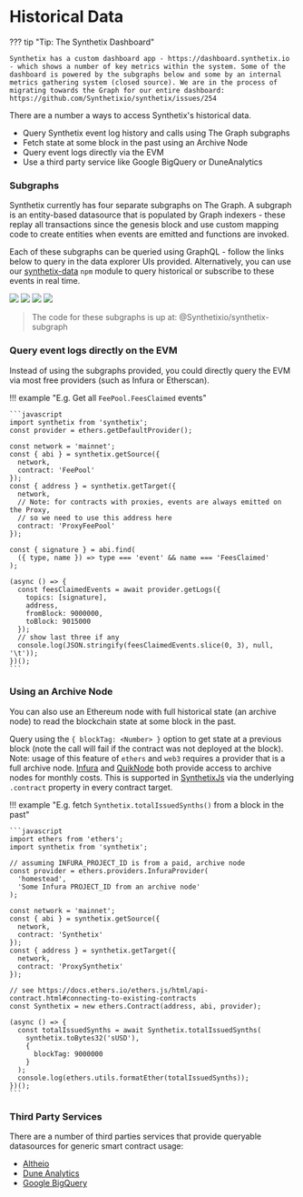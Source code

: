 # Historical Data

??? tip "Tip: The Synthetix Dashboard"

    Synthetix has a custom dashboard app - https://dashboard.synthetix.io - which shows a number of key metrics within the system. Some of the dashboard is powered by the subgraphs below and some by an internal metrics gathering system (closed source). We are in the process of migrating towards the Graph for our entire dashboard: https://github.com/Synthetixio/synthetix/issues/254

There are a number a ways to access Synthetix's historical data.

- Query Synthetix event log history and calls using The Graph subgraphs
- Fetch state at some block in the past using an Archive Node
- Query event logs directly via the EVM
- Use a third party service like Google BigQuery or DuneAnalytics

### Subgraphs

Synthetix currently has four separate subgraphs on The Graph. A subgraph is an entity-based datasource that is populated by Graph indexers - these replay all transactions since the genesis block and use custom mapping code to create entities when events are emitted and functions are invoked.

Each of these subgraphs can be queried using GraphQL - follow the links below to query in the data explorer UIs provided. Alternatively, you can use our [synthetix-data](libraries/synthetix-data.md) `npm` module to query historical or subscribe to these events in real time.

<a href="//thegraph.com/explorer/subgraph/synthetixio-team/synthetix"><img class="rounded-image" src="/img/misc/subgraph.png" /></a> <a href="//thegraph.com/explorer/subgraph/synthetixio-team/synthetix-exchanges"><img class="rounded-image" src="/img/misc/subgraph-exchanges.png" /></a> <a href="//thegraph.com/explorer/subgraph/synthetixio-team/synthetix-rates"><img class="rounded-image" src="/img/misc/subgraph-rates.png" /></a> <a href="//thegraph.com/explorer/subgraph/synthetixio-team/synthetix-depot"><img class="rounded-image"  src="/img/misc/subgraph-depot.png" /></a>

> The code for these subgraphs is up at: @Synthetixio/synthetix-subgraph

### Query event logs directly on the EVM

Instead of using the subgraphs provided, you could directly query the EVM via most free providers (such as Infura or Etherscan).

!!! example "E.g. Get all `FeePool.FeesClaimed` events"

    ```javascript
    import synthetix from 'synthetix';
    const provider = ethers.getDefaultProvider();

    const network = 'mainnet';
    const { abi } = synthetix.getSource({
      network,
      contract: 'FeePool'
    });
    const { address } = synthetix.getTarget({
      network,
      // Note: for contracts with proxies, events are always emitted on the Proxy,
      // so we need to use this address here
      contract: 'ProxyFeePool'
    });

    const { signature } = abi.find(
      ({ type, name }) => type === 'event' && name === 'FeesClaimed'
    );

    (async () => {
      const feesClaimedEvents = await provider.getLogs({
        topics: [signature],
        address,
        fromBlock: 9000000,
        toBlock: 9015000
      });
      // show last three if any
      console.log(JSON.stringify(feesClaimedEvents.slice(0, 3), null, '\t'));
    })();
    ```

### Using an Archive Node

You can also use an Ethereum node with full historical state (an archive node) to read the blockchain state at some block in the past.

Query using the `{ blockTag: <Number> }` option to get state at a previous block (note the call will fail if the contract was not deployed at the block). Note: usage of this feature of `ethers` and `web3` requires a provider that is a full archive node. [Infura](https://infura.io) and [QuikNode](https://quicknode.io) both provide access to archive nodes for monthly costs. This is supported in [SynthetixJs](synthetix-js.md) via the underlying `.contract` property in every contract target.

!!! example "E.g. fetch `Synthetix.totalIssuedSynths()` from a block in the past"

    ```javascript
    import ethers from 'ethers';
    import synthetix from 'synthetix';

    // assuming INFURA_PROJECT_ID is from a paid, archive node
    const provider = ethers.providers.InfuraProvider(
      'homestead',
      'Some Infura PROJECT_ID from an archive node'
    );

    const network = 'mainnet';
    const { abi } = synthetix.getSource({
      network,
      contract: 'Synthetix'
    });
    const { address } = synthetix.getTarget({
      network,
      contract: 'ProxySynthetix'
    });

    // see https://docs.ethers.io/ethers.js/html/api-contract.html#connecting-to-existing-contracts
    const Synthetix = new ethers.Contract(address, abi, provider);

    (async () => {
      const totalIssuedSynths = await Synthetix.totalIssuedSynths(
        synthetix.toBytes32('sUSD'),
        {
          blockTag: 9000000
        }
      );
      console.log(ethers.utils.formatEther(totalIssuedSynths));
    })();
    ```

### Third Party Services

There are a number of third parties services that provide queryable datasources for generic smart contract usage:

- [Altheio](https://aleth.io/)
- [Dune Analytics](https://www.duneanalytics.com)
- [Google BigQuery](https://medium.com/google-cloud/live-ethereum-and-bitcoin-data-in-google-bigquery-and-pub-sub-765b71cd57b5)
